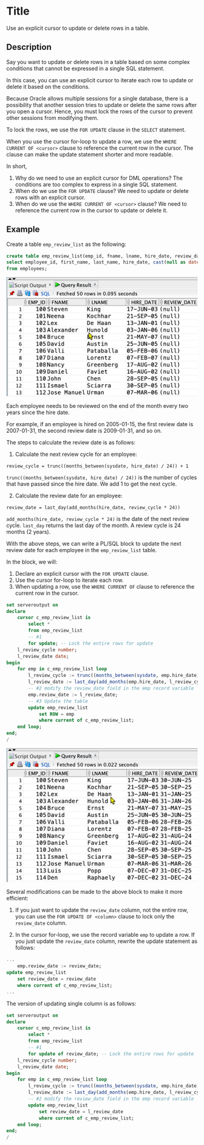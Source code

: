 # Title 

Use an explicit cursor to update or delete rows in a table.

## Description

Say you want to update or delete rows in a table based on some complex conditions that cannot be expressed in a single SQL statement. 

In this case, you can use an explicit cursor to iterate each row to update or delete it based on the conditions.

Because Oracle allows multiple sessions for a single database, there is a possibility that another session tries to update or delete the same rows after you open a cursor. Hence, you must lock the rows of the cursor to prevent other sessions from modifying them.

To lock the rows, we use the `FOR UPDATE` clause in the `SELECT` statement. 

When you use the cursor for-loop to update a row, we use the `WHERE CURRENT OF <cursor>` clause to reference the current row in the cursor. The clause can make the update statement shorter and more readable.

In short,
1. Why do we need to use an explicit cursor for DML operations? The conditions are too complex to express in a single SQL statement. 
2. When do we use the `FOR UPDATE` clause?  We need to update or delete rows with an explicit cursor.
3. When do we use the `WHERE CURRENT OF <cursor>` clause? We need to reference the current row in the cursor to update or delete it.

## Example 

Create a table `emp_review_list` as the following:

```sql
create table emp_review_list(emp_id, fname, lname, hire_date, review_date) as 
select employee_id, first_name, last_name, hire_date, cast(null as date)
from employees;
```

![](img/24-05-26-17-07-21.png)

Each employee needs to be reviewed on the end of the month every two years since the hire date.

For example, if an employee is hired on 2005-01-15, the first review date is 2007-01-31, the second review date is 2009-01-31, and so on.

The steps to calculate the review date is as follows:
1. Calculate the next review cycle for an employee:

```
review_cycle = trunc((months_between(sysdate, hire_date) / 24)) + 1
```

`trunc((months_between(sysdate, hire_date) / 24))` is the number of cycles that have passed since the hire date. We add 1 to get the next cycle.

2. Calculate the review date for an employee:

``` 
review_date = last_day(add_months(hire_date, review_cycle * 24))
```

`add_months(hire_date, review_cycle * 24)` is the date of the next review cycle. `last_day` returns the last day of the month. A review cycle is 24 months (2 years).


With the above steps, we can write a PL/SQL block to update the next review date for each employee in the `emp_review_list` table.

In the block, we will:
1. Declare an explicit cursor with the `FOR UPDATE` clause.
2. Use the cursor for-loop to iterate each row.
3. When updating a row, use the `WHERE CURRENT OF` clause to reference the current row in the cursor.
   

```sql
set serveroutput on
declare
    cursor c_emp_review_list is
        select *
        from emp_review_list
        -- #1
        for update; -- Lock the entire rows for update
    l_review_cycle number;
    l_review_date date;
begin
    for emp in c_emp_review_list loop
        l_review_cycle := trunc((months_between(sysdate, emp.hire_date) / 24)) + 1;
        l_review_date := last_day(add_months(emp.hire_date, l_review_cycle * 24));
        -- #2 modify the review_date field in the emp record variable
        emp.review_date := l_review_date;
        -- #3 Update the table
        update emp_review_list
            set ROW = emp
            where current of c_emp_review_list;
    end loop;
end;
/
```

![](img/24-05-26-17-13-16.png)

Several modifications can be made to the above block to make it more efficient:

1. If you just want to update the `review_date` column, not the entire row, you can use the `FOR UPDATE OF <column>` clause to lock only the `review_date` column.

2. In the cursor for-loop, we use the record variable `emp` to update a row. If you just update the `review_date` column, rewrite the update statement as follows:

```sql
...
    emp.review_date := review_date;
update emp_review_list
    set review_date = review_date
    where current of c_emp_review_list;
...
```

The version of updating single column is as follows:
```sql
set serveroutput on
declare
    cursor c_emp_review_list is
        select *
        from emp_review_list
        -- #1
        for update of review_date; -- Lock the entire rows for update
    l_review_cycle number;
    l_review_date date;
begin
    for emp in c_emp_review_list loop
        l_review_cycle := trunc((months_between(sysdate, emp.hire_date) / 24)) + 1;
        l_review_date := last_day(add_months(emp.hire_date, l_review_cycle * 24));
        -- #2 modify the review_date field in the emp record variable
        update emp_review_list
            set review_date = l_review_date
            where current of c_emp_review_list;
    end loop;
end;
/
```

